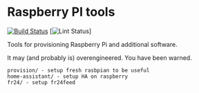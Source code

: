 Raspberry PI tools
==================

[![Build Status](https://travis-ci.org/kpucynski/raspberry.svg?branch=master)](https://travis-ci.org/kpucynski/raspberry)
[![Lint Status](https://github.com/kpucynski/raspberry/workflows/Ansible%20Lint/badge.svg)]

Tools for provisioning Raspberry Pi and additional software.

It may (and probably is) overengineered. You have been warned.

```
provision/ - setup fresh rasbpian to be useful
home-assistant/ - setup HA on raspberry
fr24/ - setup fr24feed
```
